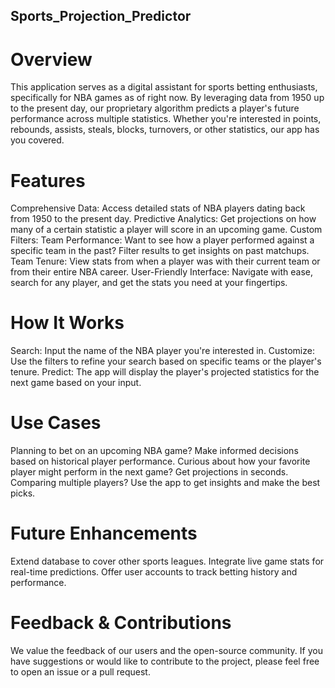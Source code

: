 ## Sports_Projection_Predictor

# Overview
This application serves as a digital assistant for sports betting enthusiasts, specifically for NBA games as of right now. By leveraging data from 1950 up to the present day, our proprietary algorithm predicts a player's future performance across multiple statistics. Whether you're interested in points, rebounds, assists, steals, blocks, turnovers, or other statistics, our app has you covered.

# Features
Comprehensive Data: Access detailed stats of NBA players dating back from 1950 to the present day.
Predictive Analytics: Get projections on how many of a certain statistic a player will score in an upcoming game.
Custom Filters:
Team Performance: Want to see how a player performed against a specific team in the past? Filter results to get insights on past matchups.
Team Tenure: View stats from when a player was with their current team or from their entire NBA career.
User-Friendly Interface: Navigate with ease, search for any player, and get the stats you need at your fingertips.
# How It Works
Search: Input the name of the NBA player you're interested in.
Customize: Use the filters to refine your search based on specific teams or the player's tenure.
Predict: The app will display the player's projected statistics for the next game based on your input.
# Use Cases
Planning to bet on an upcoming NBA game? Make informed decisions based on historical player performance.
Curious about how your favorite player might perform in the next game? Get projections in seconds.
Comparing multiple players? Use the app to get insights and make the best picks.
# Future Enhancements
Extend database to cover other sports leagues.
Integrate live game stats for real-time predictions.
Offer user accounts to track betting history and performance.
# Feedback & Contributions
We value the feedback of our users and the open-source community. If you have suggestions or would like to contribute to the project, please feel free to open an issue or a pull request.
